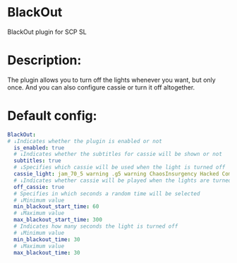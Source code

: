 # BlackOut
BlackOut plugin for SCP SL

# Description: 
The plugin allows you to turn off the lights whenever you want, but only once. And you can also configure cassie or turn it off altogether.

# Default config:
```yaml
BlackOut:
# ↓Indicates whether the plugin is enabled or not
  is_enabled: true
  # ↓Indicates whether the subtitles for cassie will be shown or not
  subtitles: true
  # ↓Specifies which cassie will be used when the light is turned off
  cassie_light: jam_70_5 warning .g5 warning ChaosInsurgency Hacked Complex jam_70_5 system . . Return system
  # ↓Indicates whether cassie will be played when the lights are turned off. (false = will not. true = will be)
  off_cassie: true
  # Specifies in which seconds a random time will be selected
  # ↓Minimum value
  min_blackout_start_time: 60
  # ↓Maximum value
  max_blackout_start_time: 300
  # Indicates how many seconds the light is turned off
  # ↓Minimum value
  min_blackout_time: 30
  # ↓Maximum value
  max_blackout_time: 30
```
